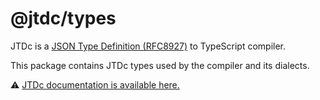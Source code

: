 # @jtdc/types

JTDc is a [JSON Type Definition (RFC8927)](https://jsontypedef.com/) to TypeScript compiler.

This package contains JTDc types used by the compiler and its dialects.

⚠️ [JTDc documentation is available here.](https://github.com/smikhalevski/jtdc)
